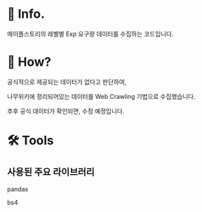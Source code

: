 # 📌 Info.
메이플스토리의 레벨별 Exp 요구량 데이터를 수집하는 코드입니다.

# 🧐 How?
공식적으로 제공되는 데이터가 없다고 판단하여,

나무위키에 정리되어있는 데이터를 Web Crawling 기법으로 수집했습니다.


추후 공식 데이터가 확인되면, 수정 예정입니다.

# 🛠️ Tools
## 사용된 주요 라이브러리
pandas

bs4